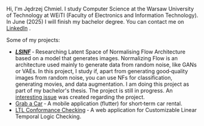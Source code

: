 Hi, I'm Jędrzej Chmiel. I study Computer Science at the Warsaw University of Technology at WEiTI (Faculty of Electronics and Information Technology). In June (2025) I will finish my bachelor degree. You can contact me on [LinkedIn](www.linkedin.com/in/jedrzej-chmiel481a8423b) .


Some of my projects:
- [***LSINF***](https://www.notion.so/LSINF-d0f47277b46b4992a5c9f0bd0d377170?pvs=4) ‑ Researching
Latent Space of Normalising Flow Architecture based on a model that generates images. Normalizing
Flow is an architecture used mainly to generate data from random noise, like GANs or VAEs. In this
project, I study if, apart from generating good‑quality images from random noise, you can use NFs
for classification, generating movies, and data augmentation. I am doing this project as part of my
bachelor's thesis. The project is still in progress. An [interesting
issue](https://github.com/VincentStimper/normalizing-flows/issues/67) was created regarding the
project.
- [Grab a Car](www.github.com/12jerek34jeremi/grabacar) ‑ A mobile application (flutter) for
short‑term car rental.
- [LTL Conformance Checking](www.github.com/12jerek34jeremi/confermence) ‑ A web application for
Customizable Linear Temporal Logic Checking.